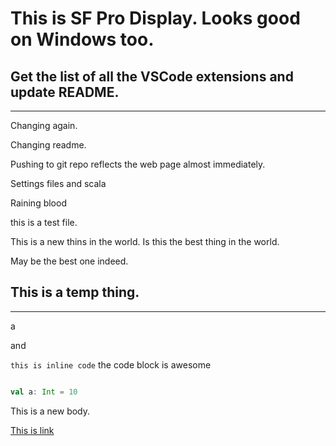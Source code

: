 # This is SF Pro Display. Looks good on Windows too.

## Get the list of all the VSCode extensions and update README.

----------

Changing again.

Changing readme.

Pushing to git repo reflects the web page almost immediately.

Settings files and scala


Raining blood

this is a test file.

This is a new thins in the world.
Is this the best thing in the world.

May be the best one indeed.

## This is a temp thing.
----------

a

and

`this is inline code` the code block is awesome

```scala

val a: Int = 10

```

This is a new body.

[This is link](http://google.com)
